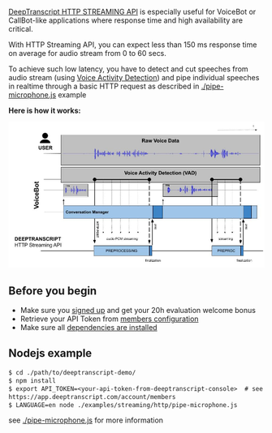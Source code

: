 [DeepTranscript HTTP STREAMING API](https://app.deeptranscript.com/documentation#operation/transcriptions_http_stream) is especially useful for VoiceBot or CallBot-like applications where response time and high availability are critical.

With HTTP Streaming API, you can expect less than 150 ms response time on average for audio stream from 0 to 60 secs. 

To achieve such low latency, you have to detect and cut speeches from audio stream (using [Voice Activity Detection](https://en.wikipedia.org/wiki/Voice_activity_detection)) and pipe individual speeches in realtime through a basic HTTP request as described in [./pipe-microphone.js](./pipe-microphone.js) example

**Here is how it works:**

![Integration workflow](../../../docs/http-streaming-api-overview.jpg)

## Before you begin
 - Make sure you [signed up](https://app.deeptranscript.com/signup) and get your 20h evaluation welcome bonus
 - Retrieve your API Token from [members configuration](https://app.deeptranscript.com/account/members)
 - Make sure all [dependencies are installed](/README.md#setup-debian-or-ubuntu)


## Nodejs example

```shell script
$ cd ./path/to/deeptranscript-demo/
$ npm install
$ export API_TOKEN=<your-api-token-from-deeptranscript-console>  # see https://app.deeptranscript.com/account/members
$ LANGUAGE=en node ./examples/streaming/http/pipe-microphone.js
```

see [./pipe-microphone.js](./pipe-microphone.js) for more information
